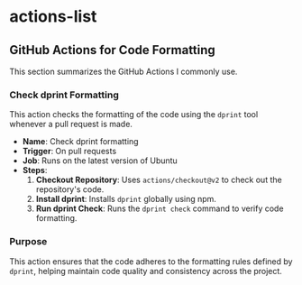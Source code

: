 # actions-list

## GitHub Actions for Code Formatting

This section summarizes the GitHub Actions I commonly use.

### Check dprint Formatting

This action checks the formatting of the code using the `dprint` tool whenever a pull request is made.

- **Name**: Check dprint formatting
- **Trigger**: On pull requests
- **Job**: Runs on the latest version of Ubuntu
- **Steps**:
  1. **Checkout Repository**: Uses `actions/checkout@v2` to check out the repository's code.
  2. **Install dprint**: Installs `dprint` globally using npm.
  3. **Run dprint Check**: Runs the `dprint check` command to verify code formatting.

### Purpose
This action ensures that the code adheres to the formatting rules defined by `dprint`, helping maintain code quality and consistency across the project.
